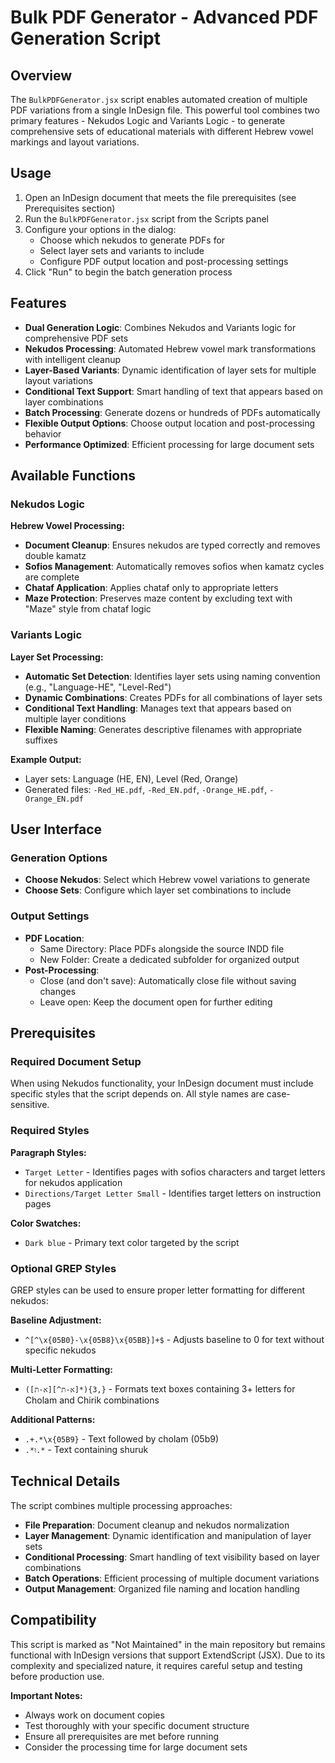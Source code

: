 # Bulk PDF Generator - Advanced PDF Generation Script

## Overview

The `BulkPDFGenerator.jsx` script enables automated creation of multiple PDF variations from a single InDesign file. This powerful tool combines two primary features - Nekudos Logic and Variants Logic - to generate comprehensive sets of educational materials with different Hebrew vowel markings and layout variations.

## Usage

1. Open an InDesign document that meets the file prerequisites (see Prerequisites section)
2. Run the `BulkPDFGenerator.jsx` script from the Scripts panel
3. Configure your options in the dialog:
   - Choose which nekudos to generate PDFs for
   - Select layer sets and variants to include
   - Configure PDF output location and post-processing settings
4. Click "Run" to begin the batch generation process

## Features

- **Dual Generation Logic**: Combines Nekudos and Variants logic for comprehensive PDF sets
- **Nekudos Processing**: Automated Hebrew vowel mark transformations with intelligent cleanup
- **Layer-Based Variants**: Dynamic identification of layer sets for multiple layout variations
- **Conditional Text Support**: Smart handling of text that appears based on layer combinations
- **Batch Processing**: Generate dozens or hundreds of PDFs automatically
- **Flexible Output Options**: Choose output location and post-processing behavior
- **Performance Optimized**: Efficient processing for large document sets

## Available Functions

### Nekudos Logic

**Hebrew Vowel Processing:**
- **Document Cleanup**: Ensures nekudos are typed correctly and removes double kamatz
- **Sofios Management**: Automatically removes sofios when kamatz cycles are complete
- **Chataf Application**: Applies chataf only to appropriate letters
- **Maze Protection**: Preserves maze content by excluding text with "Maze" style from chataf logic

### Variants Logic

**Layer Set Processing:**
- **Automatic Set Detection**: Identifies layer sets using naming convention (e.g., "Language-HE", "Level-Red")
- **Dynamic Combinations**: Creates PDFs for all combinations of layer sets
- **Conditional Text Handling**: Manages text that appears based on multiple layer conditions
- **Flexible Naming**: Generates descriptive filenames with appropriate suffixes

**Example Output:**
- Layer sets: Language (HE, EN), Level (Red, Orange)
- Generated files: `-Red_HE.pdf`, `-Red_EN.pdf`, `-Orange_HE.pdf`, `-Orange_EN.pdf`

## User Interface

### Generation Options
- **Choose Nekudos**: Select which Hebrew vowel variations to generate
- **Choose Sets**: Configure which layer set combinations to include

### Output Settings
- **PDF Location**: 
  - Same Directory: Place PDFs alongside the source INDD file
  - New Folder: Create a dedicated subfolder for organized output
- **Post-Processing**:
  - Close (and don't save): Automatically close file without saving changes
  - Leave open: Keep the document open for further editing

## Prerequisites

### Required Document Setup
When using Nekudos functionality, your InDesign document must include specific styles that the script depends on. All style names are case-sensitive.

### Required Styles

**Paragraph Styles:**
- `Target Letter` - Identifies pages with sofios characters and target letters for nekudos application
- `Directions/Target Letter Small` - Identifies target letters on instruction pages

**Color Swatches:**
- `Dark blue` - Primary text color targeted by the script

### Optional GREP Styles

GREP styles can be used to ensure proper letter formatting for different nekudos:

**Baseline Adjustment:**
- `^[^\x{05B0}-\x{05B8}\x{05BB}]+$` - Adjusts baseline to 0 for text without specific nekudos

**Multi-Letter Formatting:**
- `([א-ת][^א-ת]*){3,}` - Formats text boxes containing 3+ letters for Cholam and Chirik combinations

**Additional Patterns:**
- `.+.*\x{05B9}` - Text followed by cholam (05b9)
- `.*וּ.*` - Text containing shuruk

## Technical Details

The script combines multiple processing approaches:
- **File Preparation**: Document cleanup and nekudos normalization
- **Layer Management**: Dynamic identification and manipulation of layer sets
- **Conditional Processing**: Smart handling of text visibility based on layer combinations
- **Batch Operations**: Efficient processing of multiple document variations
- **Output Management**: Organized file naming and location handling

## Compatibility

This script is marked as "Not Maintained" in the main repository but remains functional with InDesign versions that support ExtendScript (JSX). Due to its complexity and specialized nature, it requires careful setup and testing before production use.

**Important Notes:**
- Always work on document copies
- Test thoroughly with your specific document structure
- Ensure all prerequisites are met before running
- Consider the processing time for large document sets
